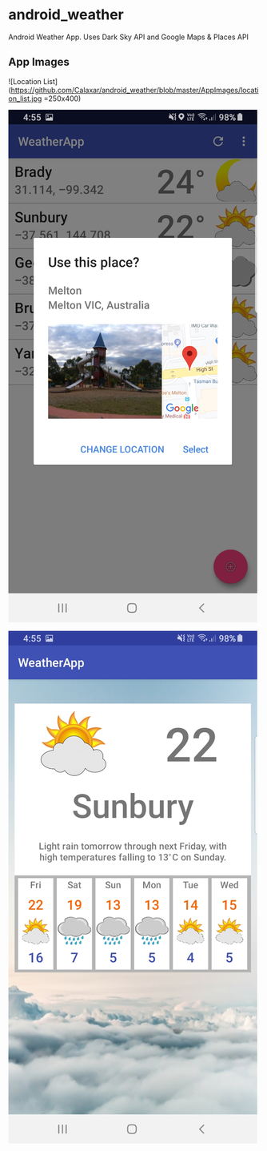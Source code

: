 # android_weather
Android Weather App. Uses Dark Sky API and Google Maps & Places API

## App Images
![Location List](https://github.com/Calaxar/android_weather/blob/master/AppImages/location_list.jpg =250x400) 

![Google API Implementation](https://github.com/Calaxar/android_weather/blob/master/AppImages/google_API.jpg) 

![Weather Display View](https://github.com/Calaxar/android_weather/blob/master/AppImages/weather_data_display.jpg) 
